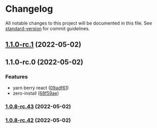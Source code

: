 # Changelog

All notable changes to this project will be documented in this file. See [standard-version](https://github.com/conventional-changelog/standard-version) for commit guidelines.

## [1.1.0-rc.1](https://personal-github.com/kizmo04/actions-test/compare/@adnamas/builder@1.0.8-rc.41...@adnamas/builder@1.1.0-rc.1) (2022-05-02)

## 1.1.0-rc.0 (2022-05-02)


### Features

* yarn berry react ([09adf61](https://personal-github.com/kizmo04/actions-test/commit/09adf6142a73eecd3ef4905ce4b15e71130d4ae4))
* zero-install ([68f59ae](https://personal-github.com/kizmo04/actions-test/commit/68f59ae6e24383a1bc598f034d59f90389f85e69))

### [1.0.8-rc.43](https://personal-github.com/kizmo04/actions-test/compare/@ttt/0.0.10-rc.22...@ttt/1.0.8-rc.43) (2022-05-02)

### [1.0.8-rc.42](https://personal-github.com/kizmo04/actions-test/compare/v1.0.8-rc.26...v1.0.8-rc.42) (2022-05-02)
